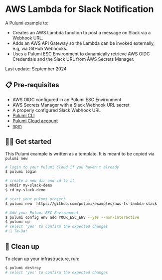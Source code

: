 # AWS Lambda for Slack Notification

A Pulumi example to:

- Creates an AWS Lambda function to post a message on Slack via a Webhook URL.
- Adds an AWS API Gateway so the Lambda can be invoked externally, e.g,  via GitHub Webhooks.
- Uses a Pulumi ESC Environment to dynamically retrieve AWS OIDC Credentials and the Slack URL from AWS Secrets Manager.

Last update: September 2024

## 📋 Pre-requisites

- AWS OIDC configured in an Pulumi ESC Environment
- AWS Secrets Manager with a Slack Webhook URL secret
- A properly configured Slack Webhook URL
- [Pulumi CLI](https://www.pulumi.com/docs/get-started/install/)
- [Pulumi Cloud account](https://app.pulumi.com/signup)
- [npm](https://www.npmjs.com/get-npm)

## 👩‍🏫 Get started

This Pulumi example is written as a template. It is meant to be copied via `pulumi new`

```bash
# login to your Pulumi Cloud if you haven't already
$ pulumi login

# create a new dir and cd to it
$ mkdir my-slack-demo
$ cd my-slack-demo

# start your pulumi project
$ pulumi new  https://github.com/pulumi/examples/aws-ts-lambda-slack
```

```bash
# Add your Pulumi ESC Environment
$ pulumi config env add YOUR_ESC_ENV --yes --non-interactive   
$ pulumi up
# select 'yes' to confirm the expected changes
# 🎉 Ta-Da!
```

## 🧹 Clean up

To clean up your infrastructure, run:

```bash
$ pulumi destroy
# select 'yes' to confirm the expected changes
```
